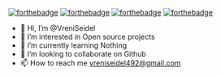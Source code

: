 [![forthebadge](https://forthebadge.com/images/badges/built-with-love.svg)](https://forthebadge.com)
[![forthebadge](https://forthebadge.com/images/badges/makes-people-smile.svg)](https://forthebadge.com)
[![forthebadge](https://forthebadge.com/images/badges/open-source.svg)](https://forthebadge.com)
[![forthebadge](https://forthebadge.com/images/badges/powered-by-black-magic.svg)](https://forthebadge.com)



- 👋 Hi, I’m @VreniSeidel
- 👀 I’m interested in Open source projects
- 🌱 I’m currently learning Nothing
- 💞️ I’m looking to collaborate on Github
- 📫 How to reach me vreniseidel492@gmail.com



<!---
VreniSeidel/VreniSeidel is a ✨ special ✨ repository because its `README.md` (this file) appears on your GitHub profile.
You can click the Preview link to take a look at your changes.
--->

